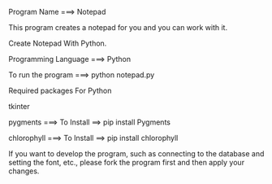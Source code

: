 Program Name ===> Notepad

This program creates a notepad for you and you can work with it.

Create Notepad With Python.

Programming Language ===> Python

To run the program ===> python notepad.py

Required packages For Python

tkinter 

pygments ===> To Install ==> pip install Pygments

chlorophyll ===> To Install ==> pip install chlorophyll

If you want to develop the program, such as connecting to the database and setting the font, etc., please fork the program first and then apply your changes.